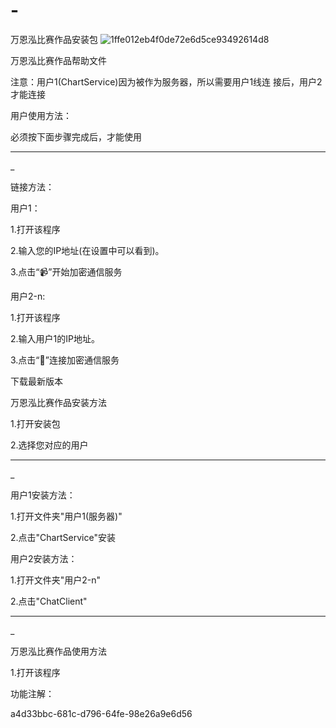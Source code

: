 # -
万恩泓比赛作品安装包
![1ffe012eb4f0de72e6d5ce93492614d8](https://user-images.githubusercontent.com/123353616/224469037-00c7087a-5a23-4141-9977-943287d66855.jpg)

万恩泓比赛作品帮助文件

注意：用户1(ChartService)因为被作为服务器，所以需要用户1线连
接后，用户2才能连接

用户使用方法：

必须按下面步骤完成后，才能使用

_________________________________________________________________________________
_

链接方法：

用户1：

1.打开该程序

2.输入您的IP地址(在设置中可以看到)。

3.点击“📹”开始加密通信服务

用户2-n:

1.打开该程序

2.输入用户1的IP地址。

3.点击“🔗”连接加密通信服务

下载最新版本

万恩泓比赛作品安装方法

1.打开安装包

2.选择您对应的用户

_________________________________________________________________________________
_

用户1安装方法：

1.打开文件夹"用户1(服务器)"

2.点击"ChartService"安装

用户2安装方法：

1.打开文件夹"用户2-n"

2.点击"ChatClient"

_________________________________________________________________________________
_

万恩泓比赛作品使用方法

1.打开该程序

功能注解：

a4d33bbc-681c-d796-64fe-98e26a9e6d56
